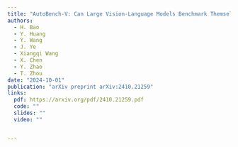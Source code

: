 ```yaml
---
title: "AutoBench-V: Can Large Vision-Language Models Benchmark Themselves?"
authors:
  - H. Bao
  - Y. Huang
  - Y. Wang
  - J. Ye
  - Xiangqi Wang
  - X. Chen
  - Y. Zhao
  - T. Zhou
date: "2024-10-01"
publication: "arXiv preprint arXiv:2410.21259"
links:
  pdf: https://arxiv.org/pdf/2410.21259.pdf
  code: ""
  slides: ""
  video: ""


---
```

